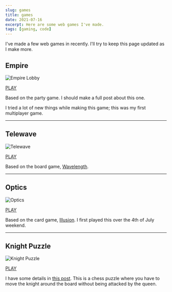 ```yaml
---
slug: games
title: games
date: 2021-07-16
excerpt: Here are some web games I've made.
tags: [gaming, code]
---
```


<script>
  import Image from "$lib/components/base/image.svelte";
</script>

I've made a few web games in recently. I'll try to keep this page updated as I make more.

## Empire

<Image
  path="posts/{slug}"
  filename="emipre"
  figcaption="Empire Lobby"
  alt="Empire Lobby"
/>

[PLAY](https://empire.ihtfy.com/)

Based on the party game. I should make a full post about this one.

I tried a lot of new things while making this game; this was my first multiplayer game.

* * *

## Telewave

<Image
  path="posts/{slug}"
  filename="telewave-2"
  figcaption="Telewave"
  alt="Telewave"
/>

[PLAY](https://telewave.ihtfy.com/)

Based on the board game, [Wavelength](https://www.wavelength.zone/).

* * *

## Optics

<Image
  path="posts/{slug}"
  filename="optics"
  figcaption="Optics"
  alt="Optics"
/>

[PLAY](https://optics.ihtfy.com/)

Based on the card game, [Illusion](https://pandasaurusgames.com/products/illusion). I first played this over the 4th of July weekend.

* * *

## Knight Puzzle

<Image
  path="posts/{slug}"
  filename="knight"
  figcaption="Knight Puzzle"
  alt="Knight Puzzle"
/>

[PLAY](https://knightpuzzle.ihtfy.com/)

I have some details in [this post](https://site.ihtfy.com/knight/). This is a chess puzzle where you have to move the knight around the board without being attacked by the queen.
